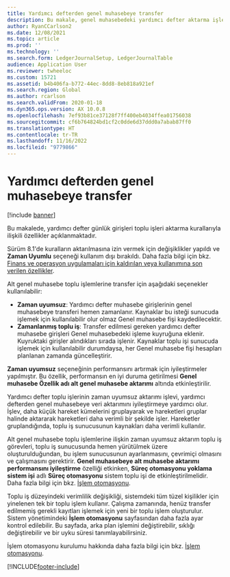 ```yaml
---
title: Yardımcı defterden genel muhasebeye transfer
description: Bu makale, genel muhasebedeki yardımcı defter aktarma işlemiyle ilgili olan özellikleri açıklar.
author: RyanCCarlson2
ms.date: 12/08/2021
ms.topic: article
ms.prod: ''
ms.technology: ''
ms.search.form: LedgerJournalSetup, LedgerJournalTable
audience: Application User
ms.reviewer: twheeloc
ms.custom: 15721
ms.assetid: b4b406fa-b772-44ec-8dd8-8eb818a921ef
ms.search.region: Global
ms.author: rcarlson
ms.search.validFrom: 2020-01-18
ms.dyn365.ops.version: AX 10.0.8
ms.openlocfilehash: 7ef93b81ce37128f7ff400eb4034ffea01756038
ms.sourcegitcommit: cf6b764824bd1cf2c0dde6d37ddd0a7abab87ff0
ms.translationtype: HT
ms.contentlocale: tr-TR
ms.lasthandoff: 11/16/2022
ms.locfileid: "9779866"
---
```

# <a name="subledger-transfer-to-the-general-ledger"></a>Yardımcı defterden genel muhasebeye transfer

[!include [banner](../includes/banner.md)]

Bu makalede, yardımcı defter günlük girişleri toplu işleri aktarma kurallarıyla ilişkili özellikler açıklanmaktadır.

Sürüm 8.1'de kuralların aktarılmasına izin vermek için değişiklikler yapıldı ve **Zaman Uyumlu** seçeneği kullanım dışı bırakıldı. Daha fazla bilgi için bkz. [Finans ve operasyon uygulamaları için kaldırılan veya kullanımına son verilen özellikler](../../fin-ops-core/dev-itpro/migration-upgrade/deprecated-features.md?toc=%2fdynamics365%2ffinance%2ftoc.json#finance-and-operations-81-with-platform-update-20).

Alt genel muhasebe toplu işlemlerine transfer için aşağıdaki seçenekler kullanılabilir:

- **Zaman uyumsuz**: Yardımcı defter muhasebe girişlerinin genel muhasebeye transferi hemen zamanlanır. Kaynaklar bu isteği sunucuda işlemek için kullanılabilir olur olmaz Genel muhasebe fişi kaydedilecektir.
- **Zamanlanmış toplu iş**: Transfer edilmesi gereken yardımcı defter muhasebe girişleri Genel muhasebedeki işleme kuyruğuna eklenir. Kuyruktaki girişler alındıkları sırada işlenir. Kaynaklar toplu işi sunucuda işlemek için kullanılabilir durumdaysa, her Genel muhasebe fişi hesapları planlanan zamanda güncelleştirir.

**Zaman uyumsuz** seçeneğinin performansını artırmak için iyileştirmeler yapılmıştır. Bu özellik, performansın en iyi duruma getirilmesi **Genel muhasebe Özellik adı alt genel muhasebe aktarımı** altında etkinleştirilir.

Yardımcı defter toplu işlerinin zaman uyumsuz aktarımı işlevi, yardımcı defterden genel muhasebeye veri aktarımını iyileştirmeye yardımcı olur. İşlev, daha küçük hareket kümelerini gruplayarak ve hareketleri gruplar halinde aktararak hareketleri daha verimli bir şekilde işler. Hareketler gruplandığında, toplu iş sunucusunun kaynakları daha verimli kullanılır.

Alt genel muhasebe toplu işlemlerine ilişkin zaman uyumsuz aktarım toplu iş görevleri, toplu iş sunucusunda hemen yürütülmek üzere oluşturulduğundan, bu işlem sunucusunun ayarlanmasını, çevrimiçi olmasını ve çalışmasını gerektirir. **Genel muhasebeye alt muhasebe aktarımı performansını iyileştirme** özelliği etkinken, **Süreç otomasyonu yoklama sistem işi** adlı **Süreç otomasyonu** sistem toplu işi de etkinleştirilmelidir. Daha fazla bilgi için bkz. [İşlem otomasyonu](../../fin-ops-core/dev-itpro/sysadmin/process-automation.md).

Toplu iş düzeyindeki verimlilik değişikliği, sistemdeki tüm tüzel kişilikler için yinelenen tek bir toplu işlem kullanır. Çalışma zamanında, henüz transfer edilmemiş gerekli kayıtları işlemek için yeni bir toplu işlem oluşturulur. Sistem yönetimindeki **İşlem otomasyonu** sayfasından daha fazla ayar kontrol edilebilir. Bu sayfada, arka plan işlemini değiştirebilir, sıklığı değiştirebilir ve bir uyku süresi tanımlayabilirsiniz.

İşlem otomasyonu kurulumu hakkında daha fazla bilgi için bkz. [İşlem otomasyonu](../../fin-ops-core/dev-itpro/sysadmin/process-automation.md).

[!INCLUDE[footer-include](../../includes/footer-banner.md)]

